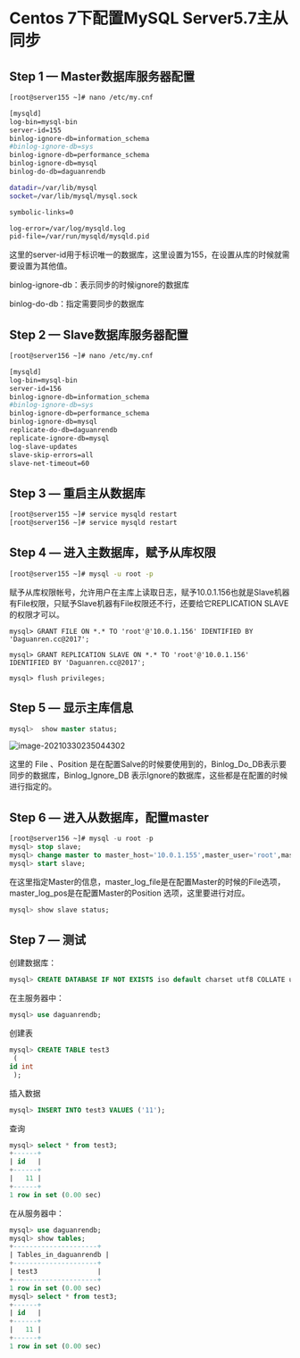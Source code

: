 # Centos 7下配置MySQL Server5.7主从同步

## Step 1 — Master数据库服务器配置

```sh
[root@server155 ~]# nano /etc/my.cnf

[mysqld]
log-bin=mysql-bin
server-id=155
binlog-ignore-db=information_schema
#binlog-ignore-db=sys
binlog-ignore-db=performance_schema
binlog-ignore-db=mysql
binlog-do-db=daguanrendb

datadir=/var/lib/mysql
socket=/var/lib/mysql/mysql.sock

symbolic-links=0

log-error=/var/log/mysqld.log
pid-file=/var/run/mysqld/mysqld.pid
```

这里的server-id用于标识唯一的数据库，这里设置为155，在设置从库的时候就需要设置为其他值。

binlog-ignore-db：表示同步的时候ignore的数据库

binlog-do-db：指定需要同步的数据库

## Step 2 — Slave数据库服务器配置

```sh
[root@server156 ~]# nano /etc/my.cnf

[mysqld]
log-bin=mysql-bin
server-id=156
binlog-ignore-db=information_schema
#binlog-ignore-db=sys
binlog-ignore-db=performance_schema
binlog-ignore-db=mysql
replicate-do-db=daguanrendb
replicate-ignore-db=mysql
log-slave-updates
slave-skip-errors=all
slave-net-timeout=60
```

## Step 3 — 重启主从数据库

```sh
[root@server155 ~]# service mysqld restart
[root@server156 ~]# service mysqld restart
```

## Step 4 — 进入主数据库，赋予从库权限

```sh
[root@server155 ~]# mysql -u root -p
```

赋予从库权限帐号，允许用户在主库上读取日志，赋予10.0.1.156也就是Slave机器有File权限，只赋予Slave机器有File权限还不行，还要给它REPLICATION SLAVE的权限才可以。

```mysql
mysql> GRANT FILE ON *.* TO 'root'@'10.0.1.156' IDENTIFIED BY 'Daguanren.cc@2017';

mysql> GRANT REPLICATION SLAVE ON *.* TO 'root'@'10.0.1.156' IDENTIFIED BY 'Daguanren.cc@2017';

mysql> flush privileges;
```

## Step 5 — 显示主库信息

```sql
mysql>  show master status;
```

![image-20210330235044302](../assets/image-20210330235044302.png)

这里的 File 、Position 是在配置Salve的时候要使用到的，Binlog_Do_DB表示要同步的数据库，Binlog_Ignore_DB 表示Ignore的数据库，这些都是在配置的时候进行指定的。

## Step 6 — 进入从数据库，配置master

```sql
[root@server156 ~]# mysql -u root -p
mysql> stop slave;
mysql> change master to master_host='10.0.1.155',master_user='root',master_password='Daguanren.cc@2017',master_log_file='mysql-bin.000003', master_log_pos=725;
mysql> start slave;
```

在这里指定Master的信息，master_log_file是在配置Master的时候的File选项， master_log_pos是在配置Master的Position 选项，这里要进行对应。

```sql
mysql> show slave status;
```

## Step 7 — 测试

创建数据库：

```sql
mysql> CREATE DATABASE IF NOT EXISTS iso default charset utf8 COLLATE utf8_general_ci;
```

在主服务器中：

```sql
mysql> use daguanrendb;
```

创建表

```sql
mysql> CREATE TABLE test3
 (
id int
 );
```

插入数据
```sql
mysql> INSERT INTO test3 VALUES ('11');
```

查询
```sql
mysql> select * from test3;
+------+
| id   |
+------+
|   11 |
+------+
1 row in set (0.00 sec)
```

在从服务器中：
```sql
mysql> use daguanrendb;
mysql> show tables;
+---------------------+
| Tables_in_daguanrendb |
+---------------------+
| test3               |
+---------------------+
1 row in set (0.00 sec)
mysql> select * from test3;
+------+
| id   |
+------+
|   11 |
+------+
1 row in set (0.00 sec)
```